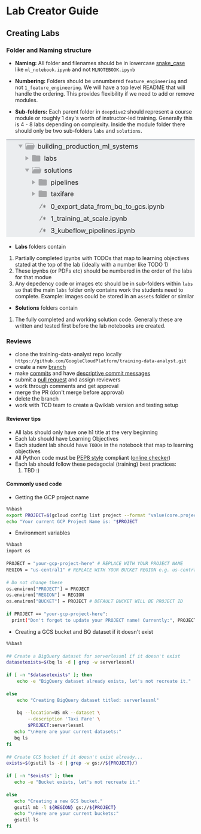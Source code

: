 # Lab Creator Guide

## Creating Labs

### Folder and Naming structure

- __Naming:__ All folder and filenames should be in lowercase [snake_case](https://en.wikipedia.org/wiki/Snake_case) like `ml_notebook.ipynb` and not `MLNOTEBOOK.ipynb`

- __Numbering:__ Folders should be unnumbered `feature_engineering` and not `1_feature_engineering`. We will have a top level README that will handle the ordering. This provides flexibility if we need to add or remove modules.

- __Sub-folders:__ Each parent folder in `deepdive2` should represent a course module or roughly 1 day's worth of instructor-led training. Generally this is 4 - 8 labs depending on complexity. Inside the module folder there should only be two sub-folders `labs` and `solutions`. 

![img/ folder-structure.png](img/folder-structure.png)

- __Labs__ folders contain 
1. Partially completed ipynbs with TODOs that map to learning objectives stated at the top of the lab (ideally with a number like TODO 1)
2. These ipynbs (or PDFs etc) should be numbered in the order of the labs for that modue
3. Any depedency code or images etc should be in sub-folders within `labs` so that the main `labs` folder only contains work the students need to complete. Example: images could be stored in an `assets` folder or similar

- __Solutions__ folders contain 
1. The fully completed and working solution code. Generally these are written and tested first before the lab notebooks are created.

### Reviews
- clone the training-data-analyst repo locally `https://github.com/GoogleCloudPlatform/training-data-analyst.git`
- create a new [branch](https://github.com/Kunena/Kunena-Forum/wiki/Create-a-new-branch-with-git-and-manage-branches)
- make [commits](https://help.github.com/en/desktop/contributing-to-projects/committing-and-reviewing-changes-to-your-project) and have [descriptive commit messages](https://chris.beams.io/posts/git-commit/)
- submit a [pull request](https://help.github.com/en/articles/about-pull-requests) and assign reviewers
- work through comments and get approval
- merge the PR (don't merge before approval)
- delete the branch
- work with TCD team to create a Qwiklab version and testing setup

#### Reviewer tips
- All labs should only have one h1 title at the very beginning
- Each lab should have Learning Objectives 
- Each student lab should have `TODOs` in the notebook that map to learning objectives
- All Python code must be [PEP8 style](https://www.python.org/dev/peps/pep-0008/) compliant ([online checker](http://pep8online.com/))
- Each lab should follow these pedagocial (training) best practices:
	1. TBD :)

#### Commonly used code
- Getting the GCP project name

```bash
%%bash
export PROJECT=$(gcloud config list project --format "value(core.project)")
echo "Your current GCP Project Name is: "$PROJECT
```

- Environment variables
```bash
%%bash
import os

PROJECT = "your-gcp-project-here" # REPLACE WITH YOUR PROJECT NAME
REGION = "us-central1" # REPLACE WITH YOUR BUCKET REGION e.g. us-central1

# Do not change these
os.environ["PROJECT"] = PROJECT
os.environ["REGION"] = REGION
os.environ["BUCKET"] = PROJECT # DEFAULT BUCKET WILL BE PROJECT ID

if PROJECT == "your-gcp-project-here":
  print("Don't forget to update your PROJECT name! Currently:", PROJECT)
```

- Creating a GCS bucket and BQ dataset if it doesn't exist 

```bash
%%bash

## Create a BigQuery dataset for serverlessml if it doesn't exist
datasetexists=$(bq ls -d | grep -w serverlessml)

if [ -n "$datasetexists" ]; then
    echo -e "BigQuery dataset already exists, let's not recreate it."

else
    echo "Creating BigQuery dataset titled: serverlessml"
    
    bq --location=US mk --dataset \
        --description 'Taxi Fare' \
        $PROJECT:serverlessml
   echo "\nHere are your current datasets:"
   bq ls
fi    
    
## Create GCS bucket if it doesn't exist already...
exists=$(gsutil ls -d | grep -w gs://${PROJECT}/)

if [ -n "$exists" ]; then
   echo -e "Bucket exists, let's not recreate it."
    
else
   echo "Creating a new GCS bucket."
   gsutil mb -l ${REGION} gs://${PROJECT}
   echo "\nHere are your current buckets:"
   gsutil ls
fi
```

